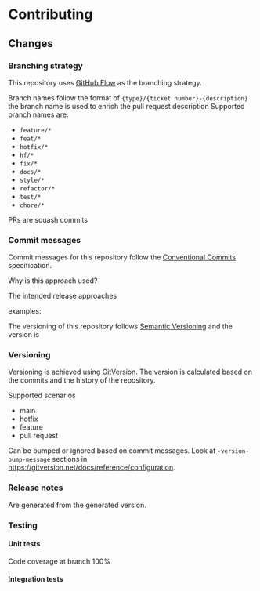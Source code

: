 # Contributing
## Changes
### Branching strategy
This repository uses [GitHub Flow](https://githubflow.github.io/) as the branching strategy.

Branch names follow the format of `{type}/{ticket number}-{description}` the branch name is used to enrich the pull request description
Supported branch names are:
* `feature/*`
* `feat/*`
* `hotfix/*`
* `hf/*`
* `fix/*`
* `docs/*`
* `style/*`
* `refactor/*`
* `test/*`
* `chore/*`



PRs are squash commits

### Commit messages
Commit messages for this repository follow the [Conventional Commits](https://www.conventionalcommits.org/en/v1.0.0/) specification.

Why is this approach used?

The intended release approaches

examples:

The versioning of this repository follows [Semantic Versioning](https://semver.org/) and the version is

### Versioning
Versioning is achieved using [GitVersion](https://gitversion.net/). The version is calculated based on the commits and the history of the repository.

Supported scenarios
* main
* hotfix
* feature
* pull request

Can be bumped or ignored based on commit messages. Look at `-version-bump-message` sections in https://gitversion.net/docs/reference/configuration.

### Release notes
Are generated from the generated version.

### Testing
#### Unit tests
Code coverage at branch 100%

#### Integration tests